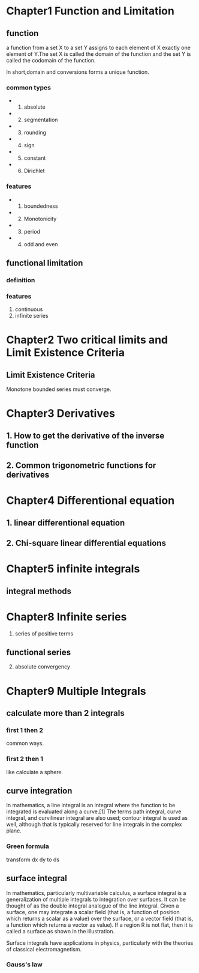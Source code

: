 # Chapter1 Function and Limitation
## function
 a function from a set X to a set Y assigns to each element of X exactly one element of Y.The set X is called the domain of the function and the set Y is called the codomain of the function.

In short,domain and conversions forms a unique function.

### common types
- 1. absolute
- 2. segmentation
- 3. rounding
- 4. sign
- 5. constant
- 6. Dirichlet

### features
- 1. boundedness
- 2. Monotonicity
- 3. period
- 4. odd and even

## functional limitation

### definition

### features
1. continuous
2. infinite series


# Chapter2 Two critical limits and Limit Existence Criteria
## Limit Existence Criteria
Monotone bounded series must converge.

# Chapter3 Derivatives
## 1. How to get the derivative of the inverse function
## 2. Common trigonometric functions for derivatives

#  Chapter4 Differentional equation
## 1. linear differentional equation

## 2. Chi-square linear differential equations

# Chapter5 infinite integrals
## integral methods


# Chapter8 Infinite series
1. series of positive terms
## functional series

2. absolute convergency
# Chapter9 Multiple Integrals
## calculate more than 2 integrals
### first 1 then 2
common ways.

### first 2 then 1
like calculate a sphere.

## curve integration
In mathematics, a line integral is an integral where the function to be integrated is evaluated along a curve.[1] The terms path integral, curve integral, and curvilinear integral are also used; contour integral is used as well, although that is typically reserved for line integrals in the complex plane.
### Green formula
transform dx dy to ds

## surface integral
In mathematics, particularly multivariable calculus, a surface integral is a generalization of multiple integrals to integration over surfaces. It can be thought of as the double integral analogue of the line integral. Given a surface, one may integrate a scalar field (that is, a function of position which returns a scalar as a value) over the surface, or a vector field (that is, a function which returns a vector as value). If a region R is not flat, then it is called a surface as shown in the illustration.

Surface integrals have applications in physics, particularly with the theories of classical electromagnetism.

### Gauss's law

